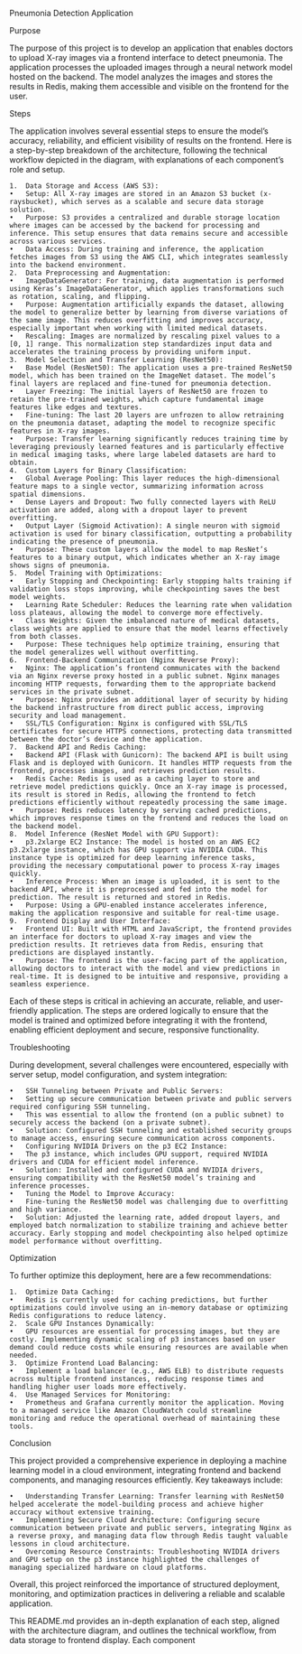 

Pneumonia Detection Application

Purpose

The purpose of this project is to develop an application that enables doctors to upload X-ray images via a frontend interface to detect pneumonia. The application processes the uploaded images through a neural network model hosted on the backend. The model analyzes the images and stores the results in Redis, making them accessible and visible on the frontend for the user.

Steps

The application involves several essential steps to ensure the model’s accuracy, reliability, and efficient visibility of results on the frontend. Here is a step-by-step breakdown of the architecture, following the technical workflow depicted in the diagram, with explanations of each component’s role and setup.

	1.	Data Storage and Access (AWS S3):
	•	Setup: All X-ray images are stored in an Amazon S3 bucket (x-raysbucket), which serves as a scalable and secure data storage solution.
	•	Purpose: S3 provides a centralized and durable storage location where images can be accessed by the backend for processing and inference. This setup ensures that data remains secure and accessible across various services.
	•	Data Access: During training and inference, the application fetches images from S3 using the AWS CLI, which integrates seamlessly into the backend environment.
	2.	Data Preprocessing and Augmentation:
	•	ImageDataGenerator: For training, data augmentation is performed using Keras’s ImageDataGenerator, which applies transformations such as rotation, scaling, and flipping.
	•	Purpose: Augmentation artificially expands the dataset, allowing the model to generalize better by learning from diverse variations of the same image. This reduces overfitting and improves accuracy, especially important when working with limited medical datasets.
	•	Rescaling: Images are normalized by rescaling pixel values to a [0, 1] range. This normalization step standardizes input data and accelerates the training process by providing uniform input.
	3.	Model Selection and Transfer Learning (ResNet50):
	•	Base Model (ResNet50): The application uses a pre-trained ResNet50 model, which has been trained on the ImageNet dataset. The model’s final layers are replaced and fine-tuned for pneumonia detection.
	•	Layer Freezing: The initial layers of ResNet50 are frozen to retain the pre-trained weights, which capture fundamental image features like edges and textures.
	•	Fine-tuning: The last 20 layers are unfrozen to allow retraining on the pneumonia dataset, adapting the model to recognize specific features in X-ray images.
	•	Purpose: Transfer learning significantly reduces training time by leveraging previously learned features and is particularly effective in medical imaging tasks, where large labeled datasets are hard to obtain.
	4.	Custom Layers for Binary Classification:
	•	Global Average Pooling: This layer reduces the high-dimensional feature maps to a single vector, summarizing information across spatial dimensions.
	•	Dense Layers and Dropout: Two fully connected layers with ReLU activation are added, along with a dropout layer to prevent overfitting.
	•	Output Layer (Sigmoid Activation): A single neuron with sigmoid activation is used for binary classification, outputting a probability indicating the presence of pneumonia.
	•	Purpose: These custom layers allow the model to map ResNet’s features to a binary output, which indicates whether an X-ray image shows signs of pneumonia.
	5.	Model Training with Optimizations:
	•	Early Stopping and Checkpointing: Early stopping halts training if validation loss stops improving, while checkpointing saves the best model weights.
	•	Learning Rate Scheduler: Reduces the learning rate when validation loss plateaus, allowing the model to converge more effectively.
	•	Class Weights: Given the imbalanced nature of medical datasets, class weights are applied to ensure that the model learns effectively from both classes.
	•	Purpose: These techniques help optimize training, ensuring that the model generalizes well without overfitting.
	6.	Frontend-Backend Communication (Nginx Reverse Proxy):
	•	Nginx: The application’s frontend communicates with the backend via an Nginx reverse proxy hosted in a public subnet. Nginx manages incoming HTTP requests, forwarding them to the appropriate backend services in the private subnet.
	•	Purpose: Nginx provides an additional layer of security by hiding the backend infrastructure from direct public access, improving security and load management.
	•	SSL/TLS Configuration: Nginx is configured with SSL/TLS certificates for secure HTTPS connections, protecting data transmitted between the doctor’s device and the application.
	7.	Backend API and Redis Caching:
	•	Backend API (Flask with Gunicorn): The backend API is built using Flask and is deployed with Gunicorn. It handles HTTP requests from the frontend, processes images, and retrieves prediction results.
	•	Redis Cache: Redis is used as a caching layer to store and retrieve model predictions quickly. Once an X-ray image is processed, its result is stored in Redis, allowing the frontend to fetch predictions efficiently without repeatedly processing the same image.
	•	Purpose: Redis reduces latency by serving cached predictions, which improves response times on the frontend and reduces the load on the backend model.
	8.	Model Inference (ResNet Model with GPU Support):
	•	p3.2xlarge EC2 Instance: The model is hosted on an AWS EC2 p3.2xlarge instance, which has GPU support via NVIDIA CUDA. This instance type is optimized for deep learning inference tasks, providing the necessary computational power to process X-ray images quickly.
	•	Inference Process: When an image is uploaded, it is sent to the backend API, where it is preprocessed and fed into the model for prediction. The result is returned and stored in Redis.
	•	Purpose: Using a GPU-enabled instance accelerates inference, making the application responsive and suitable for real-time usage.
	9.	Frontend Display and User Interface:
	•	Frontend UI: Built with HTML and JavaScript, the frontend provides an interface for doctors to upload X-ray images and view the prediction results. It retrieves data from Redis, ensuring that predictions are displayed instantly.
	•	Purpose: The frontend is the user-facing part of the application, allowing doctors to interact with the model and view predictions in real-time. It is designed to be intuitive and responsive, providing a seamless experience.

Each of these steps is critical in achieving an accurate, reliable, and user-friendly application. The steps are ordered logically to ensure that the model is trained and optimized before integrating it with the frontend, enabling efficient deployment and secure, responsive functionality.

Troubleshooting

During development, several challenges were encountered, especially with server setup, model configuration, and system integration:

	•	SSH Tunneling between Private and Public Servers:
	•	Setting up secure communication between private and public servers required configuring SSH tunneling.
	•	This was essential to allow the frontend (on a public subnet) to securely access the backend (on a private subnet).
	•	Solution: Configured SSH tunneling and established security groups to manage access, ensuring secure communication across components.
	•	Configuring NVIDIA Drivers on the p3 EC2 Instance:
	•	The p3 instance, which includes GPU support, required NVIDIA drivers and CUDA for efficient model inference.
	•	Solution: Installed and configured CUDA and NVIDIA drivers, ensuring compatibility with the ResNet50 model’s training and inference processes.
	•	Tuning the Model to Improve Accuracy:
	•	Fine-tuning the ResNet50 model was challenging due to overfitting and high variance.
	•	Solution: Adjusted the learning rate, added dropout layers, and employed batch normalization to stabilize training and achieve better accuracy. Early stopping and model checkpointing also helped optimize model performance without overfitting.

Optimization

To further optimize this deployment, here are a few recommendations:

	1.	Optimize Data Caching:
	•	Redis is currently used for caching predictions, but further optimizations could involve using an in-memory database or optimizing Redis configurations to reduce latency.
	2.	Scale GPU Instances Dynamically:
	•	GPU resources are essential for processing images, but they are costly. Implementing dynamic scaling of p3 instances based on user demand could reduce costs while ensuring resources are available when needed.
	3.	Optimize Frontend Load Balancing:
	•	Implement a load balancer (e.g., AWS ELB) to distribute requests across multiple frontend instances, reducing response times and handling higher user loads more effectively.
	4.	Use Managed Services for Monitoring:
	•	Prometheus and Grafana currently monitor the application. Moving to a managed service like Amazon CloudWatch could streamline monitoring and reduce the operational overhead of maintaining these tools.

Conclusion

This project provided a comprehensive experience in deploying a machine learning model in a cloud environment, integrating frontend and backend components, and managing resources efficiently. Key takeaways include:

	•	Understanding Transfer Learning: Transfer learning with ResNet50 helped accelerate the model-building process and achieve higher accuracy without extensive training.
	•	Implementing Secure Cloud Architecture: Configuring secure communication between private and public servers, integrating Nginx as a reverse proxy, and managing data flow through Redis taught valuable lessons in cloud architecture.
	•	Overcoming Resource Constraints: Troubleshooting NVIDIA drivers and GPU setup on the p3 instance highlighted the challenges of managing specialized hardware on cloud platforms.

Overall, this project reinforced the importance of structured deployment, monitoring, and optimization practices in delivering a reliable and scalable application.

This README.md provides an in-depth explanation of each step, aligned with the architecture diagram, and outlines the technical workflow, from data storage to frontend display. Each component